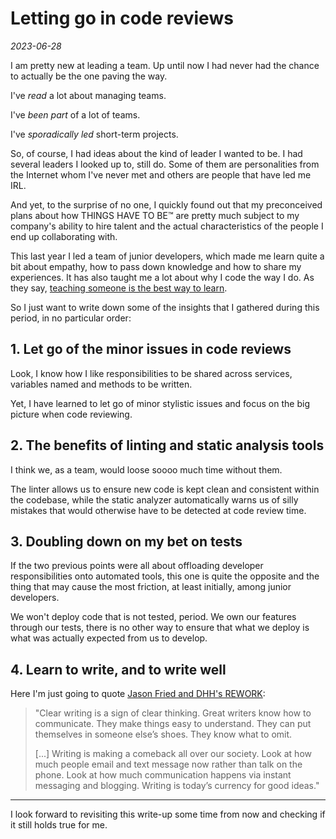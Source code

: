 # Letting go in code reviews
_2023-06-28_

I am pretty new at leading a team.
Up until now I had never had the chance to actually be the one paving the way.

I've *read* a lot about managing teams.

I've *been part* of a lot of teams.

I've *sporadically led* short-term projects.

So, of course, I had ideas about the kind of leader I wanted to be. I had several leaders I looked up to, still do. Some of them are personalities from the Internet whom I've never met and others are people that have led me IRL.

And yet, to the surprise of no one, I quickly found out that my preconceived plans about how THINGS HAVE TO BE™ are pretty much subject to my company's ability to hire talent and the actual characteristics of the people I end up collaborating with.

This last year I led a team of junior developers, which made me learn quite a bit about empathy, how to pass down knowledge and how to share my experiences. It has also taught me a lot about why I code the way I do. As they say, [teaching someone is the best way to learn](https://www.psychologytoday.com/us/blog/how-to-be-brilliant/201206/the-protege-effect).

So I just want to write down some of the insights that I gathered during this period, in no particular order:

## 1. Let go of the minor issues in code reviews

Look, I know how I like responsibilities to be shared across services, variables named and methods to be written.

Yet, I have learned to let go of minor stylistic issues and focus on the big picture when code reviewing.


## 2. The benefits of linting and static analysis tools

I think we, as a team, would loose soooo much time without them.

The linter allows us to ensure new code is kept clean and consistent within the codebase, while the static analyzer automatically warns us of silly mistakes that would otherwise have to be detected at code review time.   

## 3. Doubling down on my bet on tests

If the two previous points were all about offloading developer responsibilities onto automated tools, this one is quite the opposite and the thing that may cause the most friction, at least initially, among junior developers.

We won't deploy code that is not tested, period. We own our features through our tests, there is no other way to ensure that what we deploy is what was actually expected from us to develop.

## 4. Learn to write, and to write well

Here I'm just going to quote [Jason Fried and DHH's REWORK](https://basecamp.com/books/rework):

> "Clear writing is a sign of clear thinking. Great writers know how to communicate. They make things easy to understand. They can put themselves in someone else’s shoes. They know what to omit.
> 
> [...] Writing is making a comeback all over our society. Look at how much people email and text message now rather than talk on the phone. Look at how much communication happens via instant messaging and blogging. Writing is today’s currency for good ideas."

---

I look forward to revisiting this write-up some time from now and checking if it still holds true for me.


